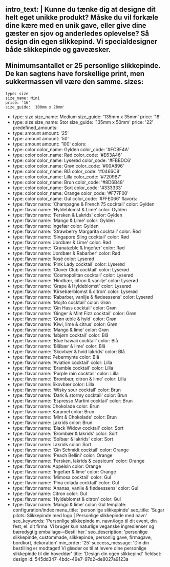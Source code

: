 intro_text: |
  Kunne du tænke dig at designe dit helt eget unikke produkt? Måske du vil forkæle dine kære med en unik gave, eller give dine gæster en sjov og anderledes oplevelse? Så design din egen slikkepind. Vi specialdesigner både slikkepinde og gaveæsker. <br> <br>
  Minimumsantallet er 25 personlige slikkepinde. De kan sagtens have forskellige print, men sukkermassen vil være den samme.
sizes:
  -
    type: size
    size_name: Mini
    price: '16'
    size_guide: '100mm x 28mm'
  -
    type: size
    size_name: Medium
    size_guide: '135mm x 35mm'
    price: '18'
  -
    type: size
    size_name: Stor
    size_guide: '135mm x 50mm'
    price: '22'
predefined_amounts:
  -
    type: amount
    amount: '25'
  -
    type: amount
    amount: '50'
  -
    type: amount
    amount: '100'
colors:
  -
    type: color
    color_name: Gylden
    color_code: '#FCBF4A'
  -
    type: color
    color_name: Rød
    color_code: '#E63A46'
  -
    type: color
    color_name: Lyserød
    color_code: '#FBBDC6'
  -
    type: color
    color_name: Grøn
    color_code: '#00A896'
  -
    type: color
    color_name: Blå
    color_code: '#0466C8'
  -
    type: color
    color_name: Lilla
    color_code: '#7209B7'
  -
    type: color
    color_name: Brun
    color_code: '#8D6B48'
  -
    type: color
    color_name: Sort
    color_code: '#333333'
  -
    type: color
    color_name: Orange
    color_code: '#F77F00'
  -
    type: color
    color_name: Gul
    color_code: '#FFE066'
flavors:
  -
    type: flavor
    name: 'Champagne & French 75 cocktail'
    color: Gylden
  -
    type: flavor
    name: 'Hyldeblomst & Lime'
    color: Gylden
  -
    type: flavor
    name: 'Fersken & Lakrids'
    color: Gylden
  -
    type: flavor
    name: 'Mango & Lime'
    color: Gylden
  -
    type: flavor
    name: Ingefær
    color: Gylden
  -
    type: flavor
    name: 'Strawberry Margarita cocktail'
    color: Rød
  -
    type: flavor
    name: 'Singapore Sling cocktail'
    color: Rød
  -
    type: flavor
    name: 'Jordbær & Lime'
    color: Rød
  -
    type: flavor
    name: 'Granatæble & Ingefær'
    color: Rød
  -
    type: flavor
    name: 'Jordbær & Rabarber'
    color: Rød
  -
    type: flavor
    name: Rosé
    color: Lyserød
  -
    type: flavor
    name: 'Pink Lady cocktail'
    color: Lyserød
  -
    type: flavor
    name: 'Clover Club cocktail'
    color: Lyserød
  -
    type: flavor
    name: 'Cosmopolitan cocktail'
    color: Lyserød
  -
    type: flavor
    name: 'Hindbær, citron & vanilje'
    color: Lyserød
  -
    type: flavor
    name: 'Grape & Hyldeblomst'
    color: Lyserød
  -
    type: flavor
    name: 'Kirsebærblomst & citron'
    color: Lyserød
  -
    type: flavor
    name: 'Rabarber, vanilje & flødeessens'
    color: Lyserød
  -
    type: flavor
    name: 'Mojito cocktail'
    color: Grøn
  -
    type: flavor
    name: 'Gin Hass cocktail'
    color: Grøn
  -
    type: flavor
    name: 'Ginger & Mint Fizz cocktail'
    color: Grøn
  -
    type: flavor
    name: 'Grøn æble & hyld'
    color: Grøn
  -
    type: flavor
    name: 'Kiwi, lime & citrus'
    color: Grøn
  -
    type: flavor
    name: 'Mango & lime'
    color: Grøn
  -
    type: flavor
    name: 'Isbjørn cocktail'
    color: Blå
  -
    type: flavor
    name: 'Blue hawaii cocktail'
    color: Blå
  -
    type: flavor
    name: 'Blåbær & lime'
    color: Blå
  -
    type: flavor
    name: 'Skovbær & hvid lakrids'
    color: Blå
  -
    type: flavor
    name: Pebermynte
    color: Blå
  -
    type: flavor
    name: 'Aviation cocktail'
    color: Lilla
  -
    type: flavor
    name: 'Bramble cocktail'
    color: Lilla
  -
    type: flavor
    name: 'Purple rain cocktail'
    color: Lilla
  -
    type: flavor
    name: 'Brombær, citron & lime'
    color: Lilla
  -
    type: flavor
    name: Skovbær
    color: Lilla
  -
    type: flavor
    name: 'Wisky sour cocktail'
    color: Brun
  -
    type: flavor
    name: 'Dark & stormy cocktail'
    color: Brun
  -
    type: flavor
    name: 'Espresso Martini cocktail'
    color: Brun
  -
    type: flavor
    name: Chokolade
    color: Brun
  -
    type: flavor
    name: Karamel
    color: Brun
  -
    type: flavor
    name: 'Mint & Chokolade'
    color: Brun
  -
    type: flavor
    name: Lakrids
    color: Brun
  -
    type: flavor
    name: 'Black Widow cocktail'
    color: Sort
  -
    type: flavor
    name: 'Brombær & lakrids'
    color: Sort
  -
    type: flavor
    name: 'Solbær & lakrids'
    color: Sort
  -
    type: flavor
    name: Lakrids
    color: Sort
  -
    type: flavor
    name: 'Gin Schmidt cocktail'
    color: Orange
  -
    type: flavor
    name: 'Peach Bellini'
    color: Orange
  -
    type: flavor
    name: 'Fersken, lakrids & capsicum'
    color: Orange
  -
    type: flavor
    name: Appelsin
    color: Orange
  -
    type: flavor
    name: 'Ingefær & lime'
    color: Orange
  -
    type: flavor
    name: 'Mimosa cocktail'
    color: Gul
  -
    type: flavor
    name: 'Pina colada cocktail'
    color: Gul
  -
    type: flavor
    name: 'Ananas, vanile & flødeessens'
    color: Gul
  -
    type: flavor
    name: Citron
    color: Gul
  -
    type: flavor
    name: 'Hyldeblomst & citron'
    color: Gul
  -
    type: flavor
    name: 'Mango & lime'
    color: Gul
template: configuration/index
menu_title: 'personlige slikkepinde'
seo_title: 'Sugar pilots: Slikkepinde med logo | Personlige slikkepinde med navn'
seo_keywords: 'Personlige slikkepinde m. navn/logo til dit event, din fest, el. dit firma. Vi bruger kun naturlige veganske ingredienser og bæredygtig emballage––Bestil her.'
seo_description: 'personlige slikkepinde, custommade, slikkepinde, personlig gave, firmagave, bordkort, dekoration'
min_order: '25'
success_message: 'Din din bestilling er modtaget! Vi glæder os til at levere dine personlige slikkepinde til din hoveddør'
title: 'Design din egen slikkepind'
fieldset: design
id: 545dd347-4bdc-49e7-97d2-de8027a9123a
